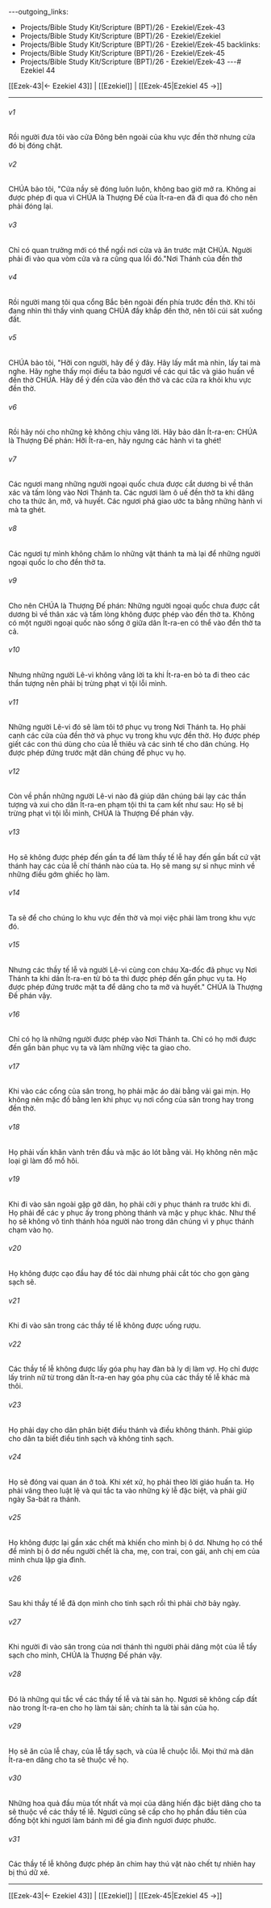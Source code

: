 ---outgoing_links:
  - Projects/Bible Study Kit/Scripture (BPT)/26 - Ezekiel/Ezek-43
  - Projects/Bible Study Kit/Scripture (BPT)/26 - Ezekiel/Ezekiel
  - Projects/Bible Study Kit/Scripture (BPT)/26 - Ezekiel/Ezek-45
backlinks:
  - Projects/Bible Study Kit/Scripture (BPT)/26 - Ezekiel/Ezek-45
  - Projects/Bible Study Kit/Scripture (BPT)/26 - Ezekiel/Ezek-43
---# Ezekiel 44

[[Ezek-43|← Ezekiel 43]] | [[Ezekiel]] | [[Ezek-45|Ezekiel 45 →]]
***



###### v1 
Rồi người đưa tôi vào cửa Đông bên ngoài của khu vực đền thờ nhưng cửa đó bị đóng chặt. 

###### v2 
CHÚA bảo tôi, "Cửa nầy sẽ đóng luôn luôn, không bao giờ mở ra. Không ai được phép đi qua vì CHÚA là Thượng Đế của Ít-ra-en đã đi qua đó cho nên phải đóng lại. 

###### v3 
Chỉ có quan trưởng mới có thể ngồi nơi cửa và ăn trước mặt CHÚA. Người phải đi vào qua vòm cửa và ra cũng qua lối đó."Nơi Thánh của đền thờ 

###### v4 
Rồi người mang tôi qua cổng Bắc bên ngoài đến phía trước đền thờ. Khi tôi đang nhìn thì thấy vinh quang CHÚA đầy khắp đền thờ, nên tôi cúi sát xuống đất. 

###### v5 
CHÚA bảo tôi, "Hỡi con người, hãy để ý đây. Hãy lấy mắt mà nhìn, lấy tai mà nghe. Hãy nghe thấy mọi điều ta bảo ngươi về các qui tắc và giáo huấn về đền thờ CHÚA. Hãy để ý đến cửa vào đền thờ và các cửa ra khỏi khu vực đền thờ. 

###### v6 
Rồi hãy nói cho những kẻ không chịu vâng lời. Hãy bảo dân Ít-ra-en: CHÚA là Thượng Đế phán: Hỡi Ít-ra-en, hãy ngưng các hành vi ta ghét! 

###### v7 
Các ngươi mang những người ngoại quốc chưa được cắt dương bì về thân xác và tấm lòng vào Nơi Thánh ta. Các ngươi làm ô uế đền thờ ta khi dâng cho ta thức ăn, mỡ, và huyết. Các ngươi phá giao ước ta bằng những hành vi mà ta ghét. 

###### v8 
Các ngươi tự mình không chăm lo những vật thánh ta mà lại để những người ngoại quốc lo cho đền thờ ta. 

###### v9 
Cho nên CHÚA là Thượng Đế phán: Những người ngoại quốc chưa được cắt dương bì về thân xác và tấm lòng không được phép vào đền thờ ta. Không có một người ngoại quốc nào sống ở giữa dân Ít-ra-en có thể vào đền thờ ta cả. 

###### v10 
Nhưng những người Lê-vi không vâng lời ta khi Ít-ra-en bỏ ta đi theo các thần tượng nên phải bị trừng phạt vì tội lỗi mình. 

###### v11 
Những người Lê-vi đó sẽ làm tôi tớ phục vụ trong Nơi Thánh ta. Họ phải canh các cửa của đền thờ và phục vụ trong khu vực đền thờ. Họ được phép giết các con thú dùng cho của lễ thiêu và các sinh tế cho dân chúng. Họ được phép đứng trước mặt dân chúng để phục vụ họ. 

###### v12 
Còn về phần những người Lê-vi nào đã giúp dân chúng bái lạy các thần tượng và xui cho dân Ít-ra-en phạm tội thì ta cam kết như sau: Họ sẽ bị trừng phạt vì tội lỗi mình, CHÚA là Thượng Đế phán vậy. 

###### v13 
Họ sẽ không được phép đến gần ta để làm thầy tế lễ hay đến gần bất cứ vật thánh hay các của lễ chí thánh nào của ta. Họ sẽ mang sự sỉ nhục mình về những điều gớm ghiếc họ làm. 

###### v14 
Ta sẽ để cho chúng lo khu vực đền thờ và mọi việc phải làm trong khu vực đó. 

###### v15 
Nhưng các thầy tế lễ và người Lê-vi cùng con cháu Xa-đốc đã phục vụ Nơi Thánh ta khi dân Ít-ra-en từ bỏ ta thì được phép đến gần phục vụ ta. Họ được phép đứng trước mặt ta để dâng cho ta mỡ và huyết." CHÚA là Thượng Đế phán vậy. 

###### v16 
Chỉ có họ là những người được phép vào Nơi Thánh ta. Chỉ có họ mới được đến gần bàn phục vụ ta và làm những việc ta giao cho. 

###### v17 
Khi vào các cổng của sân trong, họ phải mặc áo dài bằng vải gai mịn. Họ không nên mặc đồ bằng len khi phục vụ nơi cổng của sân trong hay trong đền thờ. 

###### v18 
Họ phải vấn khăn vành trên đầu và mặc áo lót bằng vải. Họ không nên mặc loại gì làm đổ mồ hôi. 

###### v19 
Khi đi vào sân ngoài gặp gỡ dân, họ phải cởi y phục thánh ra trước khi đi. Họ phải để các y phục ấy trong phòng thánh và mặc y phục khác. Như thế họ sẽ không vô tình thánh hóa người nào trong dân chúng vì y phục thánh chạm vào họ. 

###### v20 
Họ không được cạo đầu hay để tóc dài nhưng phải cắt tóc cho gọn gàng sạch sẽ. 

###### v21 
Khi đi vào sân trong các thầy tế lễ không được uống rượu. 

###### v22 
Các thầy tế lễ không được lấy góa phụ hay đàn bà ly dị làm vợ. Họ chỉ được lấy trinh nữ từ trong dân Ít-ra-en hay góa phụ của các thầy tế lễ khác mà thôi. 

###### v23 
Họ phải dạy cho dân phân biệt điều thánh và điều không thánh. Phải giúp cho dân ta biết điều tinh sạch và không tinh sạch. 

###### v24 
Họ sẽ đóng vai quan án ở toà. Khi xét xử, họ phải theo lời giáo huấn ta. Họ phải vâng theo luật lệ và qui tắc ta vào những kỳ lễ đặc biệt, và phải giữ ngày Sa-bát ra thánh. 

###### v25 
Họ không được lại gần xác chết mà khiến cho mình bị ô dơ. Nhưng họ có thể để mình bị ô dơ nếu người chết là cha, mẹ, con trai, con gái, anh chị em của mình chưa lập gia đình. 

###### v26 
Sau khi thầy tế lễ đã dọn mình cho tinh sạch rồi thì phải chờ bảy ngày. 

###### v27 
Khi người đi vào sân trong của nơi thánh thì người phải dâng một của lễ tẩy sạch cho mình, CHÚA là Thượng Đế phán vậy. 

###### v28 
Đó là những qui tắc về các thầy tế lễ và tài sản họ. Ngươi sẽ không cấp đất nào trong Ít-ra-en cho họ làm tài sản; chính ta là tài sản của họ. 

###### v29 
Họ sẽ ăn của lễ chay, của lễ tẩy sạch, và của lễ chuộc lỗi. Mọi thứ mà dân Ít-ra-en dâng cho ta sẽ thuộc về họ. 

###### v30 
Những hoa quả đầu mùa tốt nhất và mọi của dâng hiến đặc biệt dâng cho ta sẽ thuộc về các thầy tế lễ. Ngươi cũng sẽ cấp cho họ phần đầu tiên của đống bột khi ngươi làm bánh mì để gia đình ngươi được phước. 

###### v31 
Các thầy tế lễ không được phép ăn chim hay thú vật nào chết tự nhiên hay bị thú dữ xé.

***
[[Ezek-43|← Ezekiel 43]] | [[Ezekiel]] | [[Ezek-45|Ezekiel 45 →]]
